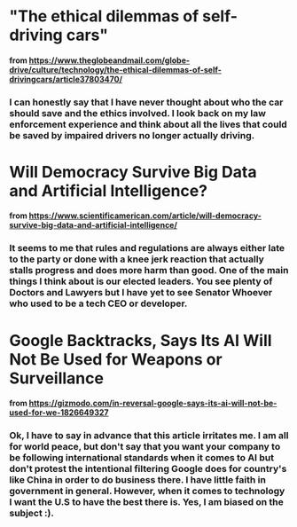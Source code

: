 # "The ethical dilemmas of self-driving cars"
#### from https://www.theglobeandmail.com/globe-drive/culture/technology/the-ethical-dilemmas-of-self-drivingcars/article37803470/

### I can honestly say that I have never thought about who the car should save and the ethics involved.  I look back on my law enforcement experience and think about all the lives that could be saved by impaired drivers no longer actually driving. 

# Will Democracy Survive Big Data and Artificial Intelligence?
#### from https://www.scientificamerican.com/article/will-democracy-survive-big-data-and-artificial-intelligence/

### It seems to me that rules and regulations are always either late to the party or done with a knee jerk reaction that actually stalls progress and does more harm than good.  One of the main things I think about is our elected leaders.  You see plenty of Doctors and Lawyers but I have yet to see Senator Whoever who used to be a tech CEO or developer.  

# Google Backtracks, Says Its AI Will Not Be Used for Weapons or Surveillance
#### from https://gizmodo.com/in-reversal-google-says-its-ai-will-not-be-used-for-we-1826649327

### Ok, I have to say in advance that this article irritates me.  I am all for world peace, but don't say that you want your company to be following international standards when it comes to AI but don't protest the intentional filtering Google does for country's like China in order to do business there.  I have little faith in government in general.  However, when it comes to technology I want the U.S to have the best there is.  Yes, I am biased on the subject :).
